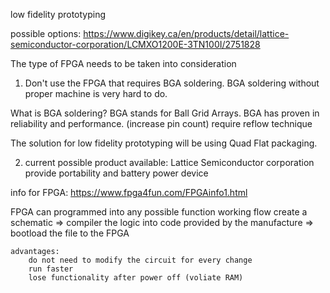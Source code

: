 low fidelity prototyping

possible options: 
https://www.digikey.ca/en/products/detail/lattice-semiconductor-corporation/LCMXO1200E-3TN100I/2751828

The type of FPGA needs to be taken into consideration

1. Don't use the FPGA that requires BGA soldering.
	BGA soldering without proper machine is very hard to do.

What is BGA soldering?
BGA stands for Ball Grid Arrays. BGA has proven in reliability and performance. (increase pin count) require reflow technique

The solution for low fidelity prototyping will be using Quad Flat packaging. 

2. current possible product available: Lattice Semiconductor corporation
		provide portability and battery power device
		
info for FPGA: 
https://www.fpga4fun.com/FPGAinfo1.html

FPGA can programmed into any possible function
	working flow
	create a schematic => compiler the logic into code provided by the manufacture => bootload the file to the FPGA
	
	advantages:
		do not need to modify the circuit for every change
		run faster
		lose functionality after power off (voliate RAM)
	